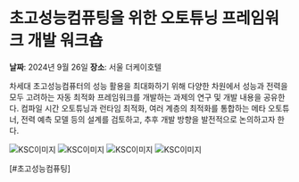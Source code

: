 <!-- TODO url 변경 -->

# 초고성능컴퓨팅을 위한 오토튜닝 프레임워크 개발 워크숍

**날짜**: 2024년 9월 26일
**장소**: 서울 더케이호텔

차세대 초고성능컴퓨터의 성능 활용을 최대화하기 위해 다양한 차원에서 성능과 전력을 모두 고려하는 자동 최적화 프레임워크를 개발하는 과제의 연구 및 개발 내용을 공유한다. 컴파일 시간 오토튜닝과 런타임 최적화, 여러 계층의 최적화를 통합하는 메타 오토튜너, 전력 예측 모델 등의 설계를 검토하고, 추후 개발 방향을 발전적으로 논의하고자 한다.

![KSC이미지](https://project-hyperf.github.io/hyperf/data/events/posts/event/images/240926image7.jpg)
![KSC이미지](https://project-hyperf.github.io/hyperf/data/events/posts/event/images/240926image43.jpg)
![KSC이미지](https://project-hyperf.github.io/hyperf/data/events/posts/event/images/240926image14.jpg)
![KSC이미지](https://project-hyperf.github.io/hyperf/data/events/posts/event/images/240926image26.jpg)

[#초고성능컴퓨팅]
